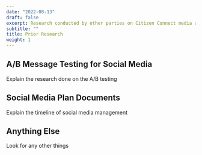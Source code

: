 ```yaml
---
date: "2022-08-13"
draft: false
excerpt: Research conducted by other parties on Citizen Connect media amplification objectives
subtitle: ""
title: Prior Research
weight: 1
---
```


## A/B Message Testing for Social Media

Explain the research done on the A/B testing

## Social Media Plan Documents

Explain the timeline of social media management

## Anything Else

Look for any other things